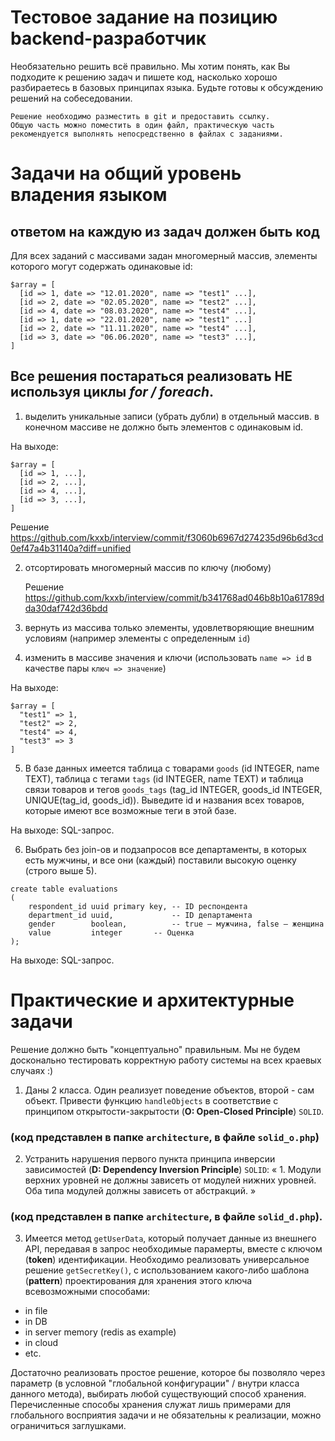 # Тестовое задание на позицию backend-разработчик

Необязательно решить всё правильно. Мы хотим понять, как Вы подходите к решению задач и пишете код, насколько хорошо разбираетесь в базовых принципах языка. 
Будьте готовы к обсуждению решений на собеседовании.
```
Решение необходимо разместить в git и предоставить ссылку. 
Общую часть можно поместить в один файл, практическую часть рекомендуется выполнять непосредственно в файлах с заданиями.
```

# Задачи на общий уровень владения языком
## ответом на каждую из задач должен быть код

Для всех заданий с массивами задан многомерный массив, элементы которого могут содержать одинаковые id:
```
$array = [
  [id => 1, date => "12.01.2020", name => "test1" ...],
  [id => 2, date => "02.05.2020", name => "test2" ...],
  [id => 4, date => "08.03.2020", name => "test4" ...],
  [id => 1, date => "22.01.2020", name => "test1" ...]
  [id => 2, date => "11.11.2020", name => "test4" ...],
  [id => 3, date => "06.06.2020", name => "test3" ...],
]
```

## Все решения постараться реализовать **НЕ** используя циклы _for / foreach_.

1. выделить уникальные записи (убрать дубли) в отдельный массив. 
в конечном массиве не должно быть элементов с одинаковым id.

На выходе:
```
$array = [
  [id => 1, ...],
  [id => 2, ...],
  [id => 4, ...],
  [id => 3, ...],
]
```

 Решение https://github.com/kxxb/interview/commit/f3060b6967d274235d96b6d3cd0ef47a4b31140a?diff=unified

2. отсортировать многомерный массив по ключу (любому)
 
    Решение https://github.com/kxxb/interview/commit/b341768ad046b8b10a61789dda30daf742d36bdd


3. вернуть из массива только элементы, удовлетворяющие внешним условиям (например элементы с определенным `id`)

4. изменить в массиве значения и ключи (использовать `name => id` в качестве пары `ключ => значение`)

На выходе:
```
$array = [
  "test1" => 1,
  "test2" => 2,
  "test4" => 4,
  "test3" => 3
]
```

5. В базе данных имеется таблица с товарами `goods` (id INTEGER, name TEXT), 
таблица с тегами `tags` (id INTEGER, name TEXT) и таблица связи товаров и тегов 
`goods_tags` (tag_id INTEGER, goods_id INTEGER, UNIQUE(tag_id, goods_id)).
Выведите id и названия всех товаров, которые имеют все возможные теги в этой базе.

На выходе: SQL-запрос.

6. Выбрать без join-ов и подзапросов все департаменты,
в которых есть мужчины, и все они (каждый) поставили высокую оценку (строго выше 5).
```
create table evaluations
(
    respondent_id uuid primary key, -- ID респондента
    department_id uuid,             -- ID департамента
    gender        boolean,          -- true — мужчина, false — женщина 
    value         integer	    -- Оценка
);
```
На выходе: SQL-запрос.

# Практические и архитектурные задачи
Решение должно быть "концептуально" правильным. Мы не будем досконально тестировать корректную работу системы на всех краевых случаях :)

1. Даны 2 класса. Один реализует поведение объектов, второй - сам объект.
Привести функцию `handleObjects` в соответствие с принципом открытости-закрытости (**O: Open-Closed Principle**) `SOLID`.
### (код представлен в папке `architecture`, в файле `solid_o.php`)

2. Устранить нарушения первого пункта принципа инверсии зависимостей (**D: Dependency Inversion Principle**) `SOLID`:
	« 1. Модули верхних уровней не должны зависеть от модулей нижних уровней. Оба типа модулей должны зависеть от абстракций. »
### (код представлен в папке `architecture`, в файле `solid_d.php`).

3. Имеется метод `getUserData`, который получает данные из внешнего API, передавая в запрос необходимые парамерты, вместе с ключом (**token**) идентификации.
Необходимо реализовать универсальное решение `getSecretKey()`, с использованием какого-либо шаблона (**pattern**) проектирования
для хранения этого ключа всевозможными способами: 
- in file
- in DB
- in server memоry (redis as example)
- in cloud 
- etc.

Достаточно реализовать простое решение, которое бы позволяло через параметр (в условной "глобальной конфигурации" / внутри класса данного метода), выбирать любой существующий способ хранения. 
Перечисленные способы хранения служат лишь примерами для глобального восприятия задачи и не обязательны к реализации, можно ограничиться заглушками.
